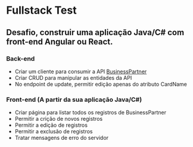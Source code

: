 # Fullstack Test

## Desafio, construir uma aplicação Java/C# com front-end Angular ou React.

### Back-end
- Criar um cliente para consumir a API [BusinessPartner](https://637283b2348e947299f77e08.mockapi.io/b1s/v2/BusinessPartners)
- Criar CRUD para manipular as entidades da API
- No endpoint de update, permitir edição apenas do atributo CardName

### Front-end (A partir da sua aplicação Java/C#)
- Criar página para listar todos os registros de BusinessPartner
- Permitir a crição de novos registros
- Permitir a edição de registros
- Permitir a exclusão de registros
- Tratar mensagens de erro do servidor
